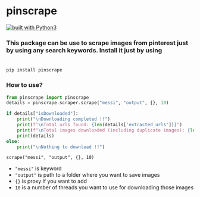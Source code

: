 # pinscrape
[![built with Python3](https://img.shields.io/badge/built%20with-Python3.x-red.svg)](https://www.python.org/)

### This package can be use to scrape images from pinterest just by using any search keywords. Install it just by using <br><br>
`pip install pinscrape`
### How to use?
```python
from pinscrape import pinscrape
details = pinscrape.scraper.scrape("messi", "output", {}, 10)

if details["isDownloaded"]:
    print("\nDownloading completed !!")
    print(f"\nTotal urls found: {len(details['extracted_urls'])}")
    print(f"\nTotal images downloaded (including duplicate images): {len(details['url_list'])}")
    print(details)
else:
    print("\nNothing to download !!")
```

`scrape("messi", "output", {}, 10)` <br/>
- `"messi"` is keyword
- `"output"` is path to a folder where you want to save images
- `{}` is proxy if you want to add
- `10` is a number of threads you want to use for downloading those images
